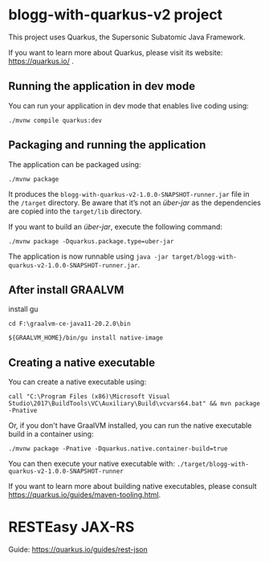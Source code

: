 # blogg-with-quarkus-v2 project

This project uses Quarkus, the Supersonic Subatomic Java Framework.

If you want to learn more about Quarkus, please visit its website: https://quarkus.io/ .

## Running the application in dev mode

You can run your application in dev mode that enables live coding using:
```shell script
./mvnw compile quarkus:dev
```

## Packaging and running the application

The application can be packaged using:
```shell script
./mvnw package
```
It produces the `blogg-with-quarkus-v2-1.0.0-SNAPSHOT-runner.jar` file in the `/target` directory.
Be aware that it’s not an _über-jar_ as the dependencies are copied into the `target/lib` directory.

If you want to build an _über-jar_, execute the following command:
```shell script
./mvnw package -Dquarkus.package.type=uber-jar
```

The application is now runnable using `java -jar target/blogg-with-quarkus-v2-1.0.0-SNAPSHOT-runner.jar`.

## After install GRAALVM

install gu
```shell script
cd F:\graalvm-ce-java11-20.2.0\bin
```
```shell script
${GRAALVM_HOME}/bin/gu install native-image
```

## Creating a native executable

You can create a native executable using: 
```shell script
call "C:\Program Files (x86)\Microsoft Visual Studio\2017\BuildTools\VC\Auxiliary\Build\vcvars64.bat" && mvn package -Pnative
```

Or, if you don't have GraalVM installed, you can run the native executable build in a container using: 
```shell script
./mvnw package -Pnative -Dquarkus.native.container-build=true
```

You can then execute your native executable with: `./target/blogg-with-quarkus-v2-1.0.0-SNAPSHOT-runner`

If you want to learn more about building native executables, please consult https://quarkus.io/guides/maven-tooling.html.

# RESTEasy JAX-RS

Guide: https://quarkus.io/guides/rest-json


